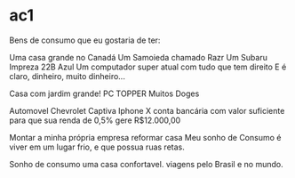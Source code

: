 # ac1

Bens de consumo que eu gostaria de ter:

Uma casa grande no Canadá
Um Samoieda chamado Razr
Um Subaru Impreza 22B Azul
Um computador super atual com tudo que tem direito
E é claro, dinheiro, muito dinheiro...

Casa com jardim grande!
PC TOPPER
Muitos Doges

Automovel Chevrolet Captiva
Iphone X
conta bancária com valor suficiente para que sua renda de 0,5% gere R$12.000,00

Montar a minha própria empresa
reformar casa
Meu sonho de Consumo é viver em um lugar frio, e que possua ruas retas.

Sonho de consumo uma casa confortavel.
viagens pelo Brasil e no mundo.
